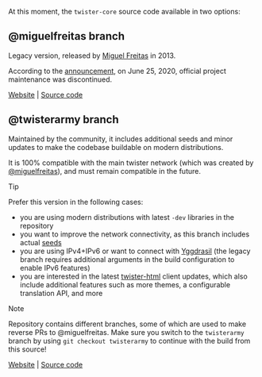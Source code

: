 At this moment, the `twister-core` source code available in two options:

## @miguelfreitas branch

Legacy version, released by [Miguel Freitas](https://github.com/miguelfreitas) in 2013.

According to the [announcement](http://twister.net.co/archives/617), on June 25, 2020, official project maintenance was discontinued.

[Website](http://twister.net.co/) | [Source code](https://github.com/miguelfreitas/twister-core)

## @twisterarmy branch

Maintained by the community, it includes additional seeds and minor updates to make the codebase buildable on modern distributions.

It is 100% compatible with the main twister network (which was created by [@miguelfreitas](https://github.com/miguelfreitas)), and must remain compatible in the future.

> [!TIP]
> Prefer this version in the following cases:
> * you are using modern distributions with latest `-dev` libraries in the repository
> * you want to improve the network connectivity, as this branch includes actual [seeds](https://twisterarmy.github.io/network)
> * you are using IPv4+IPv6 or want to connect with [Yggdrasil](https://yggdrasil-network.github.io/) (the legacy branch requires additional arguments in the build configuration to enable IPv6 features)
> * you are interested in the latest [twister-html](https://github.com/twisterarmy/twister-html) client updates, which also include additional features such as more themes, a configurable translation API, and more

> [!NOTE]
> Repository contains different branches, some of which are used to make reverse PRs to @miguelfreitas. Make sure you switch to the `twisterarmy` branch by using `git checkout twisterarmy` to continue with the build from this source!

[Website](https://twisterarmy.github.io/) | [Source code](https://github.com/twisterarmy/twister-core)
